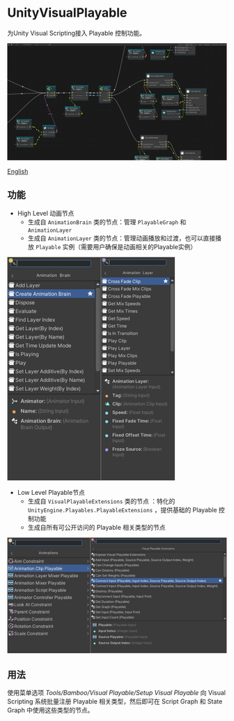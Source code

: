 # UnityVisualPlayable

为Unity Visual Scripting接入 Playable 控制功能。

![Sample](./Documents~/imgs/sample_graph.png)

[English](./README.md)

## 功能

- High Level 动画节点
    - 生成自 `AnimationBrain` 类的节点：管理 `PlayableGraph` 和 `AnimationLayer` 
    - 生成自 `AnimationLayer` 类的节点：管理动画播放和过渡，也可以直接播放 `Playable` 实例（需要用户确保是动画相关的Playable实例）

![High Level Animation Nodes](./Documents~/imgs/sample_high_level_animation_nodes.jpg)

- Low Level Playable节点
    - 生成自 `VisualPlayableExtensions` 类的节点 ：特化的 `UnityEngine.Playables.PlayableExtensions` ，提供基础的 Playable 控制功能
    - 生成自所有可公开访问的 Playable 相关类型的节点

![Low Level Playable Nodes](./Documents~/imgs/sample_low_level_playable_nodes.jpg)


## 用法

使用菜单选项 *Tools/Bamboo/Visual Playable/Setup Visual Playable* 向 Visual Scripting 系统批量注册 Playable 相关类型，然后即可在 Script Graph 和 State Graph 中使用这些类型的节点。
